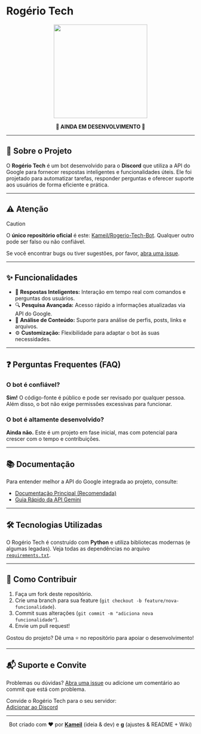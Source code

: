 # Rogério Tech

<p align="center">
    <img src="https://i.imgur.com/TKphVxW.png" width="250" height="250">
</p>

<div align="center">
    <strong>🚧 AINDA EM DESENVOLVIMENTO 🚧</strong>
</div>

---

## 📝 Sobre o Projeto

O **Rogério Tech** é um bot desenvolvido para o **Discord** que utiliza a API do Google para fornecer respostas inteligentes e funcionalidades úteis. Ele foi projetado para automatizar tarefas, responder perguntas e oferecer suporte aos usuários de forma eficiente e prática.

---

## ⚠️ Atenção

> [!CAUTION]  
> O **único repositório oficial** é este: [Kameil/Rogerio-Tech-Bot](https://github.com/Kameil/Rogerio-Tech-Bot). Qualquer outro pode ser falso ou não confiável.

Se você encontrar bugs ou tiver sugestões, por favor, [abra uma issue](https://github.com/Kameil/Rogerio-Tech-Bot/issues).

---

## ✨ Funcionalidades

- 🤖 **Respostas Inteligentes:** Interação em tempo real com comandos e perguntas dos usuários.  
- 🔍 **Pesquisa Avançada:** Acesso rápido a informações atualizadas via API do Google.  
- 📄 **Análise de Conteúdo:** Suporte para análise de perfis, posts, links e arquivos.  
- ⚙️ **Customização:** Flexibilidade para adaptar o bot às suas necessidades.

---

## ❓ Perguntas Frequentes (FAQ)

### O bot é confiável?  
**Sim!** O código-fonte é público e pode ser revisado por qualquer pessoa. Além disso, o bot não exige permissões excessivas para funcionar.

### O bot é altamente desenvolvido?  
**Ainda não.** Este é um projeto em fase inicial, mas com potencial para crescer com o tempo e contribuições.

---

## 📚 Documentação

Para entender melhor a API do Google integrada ao projeto, consulte:  
- [Documentação Principal (Recomendada)](https://googleapis.github.io/python-genai/)  
- [Guia Rápido da API Gemini](https://ai.google.dev/gemini-api/docs/quickstart?hl=pt-br&lang=python)

---

## 🛠️ Tecnologias Utilizadas

O Rogério Tech é construído com **Python** e utiliza bibliotecas modernas (e algumas legadas). Veja todas as dependências no arquivo [`requirements.txt`](requirements.txt).

---

## 🚀 Como Contribuir

1. Faça um fork deste repositório.  
2. Crie uma branch para sua feature (`git checkout -b feature/nova-funcionalidade`).  
3. Commit suas alterações (`git commit -m "adiciona nova funcionalidade"`).  
4. Envie um pull request!

Gostou do projeto? Dê uma ⭐ no repositório para apoiar o desenvolvimento!

---

## 📬 Suporte e Convite

Problemas ou dúvidas? [Abra uma issue](https://github.com/Kameil/Rogerio-Tech-Bot/issues) ou adicione um comentário ao commit que está com problema. 

Convide o Rogério Tech para o seu servidor:  
[Adicionar ao Discord](https://discord.com/oauth2/authorize?client_id=1041361324506087555&permissions=274877982736&integration_type=0&scope=bot)

---

<div align="center">
  Bot criado com ❤️ por 
  <a href="https://github.com/Kameil"><strong>Kameil</strong></a> (ideia & dev) e 
  <a href="https://github.com/cafewhaze"><strong>g</strong></a> (ajustes & README + Wiki)
</div>
